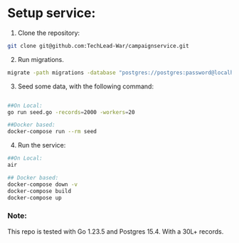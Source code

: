 # Setup service:
1. Clone the repository:
```bash
git clone git@github.com:TechLead-War/campaignservice.git
```
2. Run migrations.
```bash
migrate -path migrations -database "postgres://postgres:password@localhost:5432/campaign_service?sslmode=disable" up
```

3. Seed some data, with the following command:
```bash

##On Local:
go run seed.go -records=2000 -workers=20

##Docker based:
docker-compose run --rm seed
```

4. Run the service:
```bash
##On Local:
air

## Docker based:
docker-compose down -v      
docker-compose build
docker-compose up
```

### Note:<br>
This repo is tested with Go 1.23.5 and Postgres 15.4. With a 30L+ records.